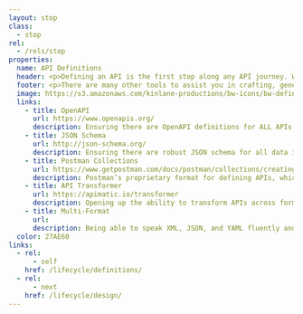 ```yaml
---
layout: stop
class:
  - stop
rel:
  - /rels/stop  
properties:
  name: API Definitions
  header: <p>Defining an API is the first stop along any API journey. When I say definitions, I'm not just talking about OpenAPI (fka Swagger), and specifically definitions for the surface area of your API. I'm talking about defining your idea, your goals, and the standard aspects of doing business with APIs. By API definitions, I mean having a robust toolbox of definitions for everything that is going into your API operations, from standardized dates and currencies, to common data schema, and yes to making sure there is an active OpenAPI definition for every single one of your APIs.</p><p>I'd say that 75% of the companies, organizations, institutions, and government agencies I'm talking with about APIs begin API development by coding. A very costly, and rigid approach to defining a solution to a problem. Many of the groups I know who are using OpenAPI in their operations still rely on it being generated from systems and code, and do not actually hand-define, or hand-craft the definitions for their APIs, which should be being applied across the API transit process, not just for delivering documentation. When it comes to establishing a robust API definition strategy for operations, I recommend starting with a handful of tolls and concepts.</p>
  footer: <p>There are many other tools to assist you in crafting, generating, managing, and evolving the definitions as part of your API operations. API definitions isn't just one stop along this API journey, and I will be exploring ideas for how API definitions can be applied to each stop along this API journey, in a separate line of thought that runs parallel to what I consider to be my API transit basics. These five areas represent what I think are the basics of API definitions for ANY API operations, and should be where any API provider begins their journey--by defining the moving parts of each API, and what it will do from define to deprecation.<p><p>The biggest threat to properly defining APIs is too much automation, and thinking that they only apply to one stop of the API journey. OpenAPI is not just about generating documentation. JSON Schema is not just about completing your OpenAPI definition. Not all APIs are purely JSON, and teams should be multi-lingual when it comes to the definitions they use across the API transit process API definitions are essential to not just delivering your APIs, but also communicating and supporting them, and evolving them as part of your road map. API definitions are essential to a healthy API existence, and without them, things will easily break down for a single API, and be near impossible to deliver APIs consistently at scale across any organization.</p>
  image: https://s3.amazonaws.com/kinlane-productions/bw-icons/bw-definition.png
  links:
    - title: OpenAPI
      url: https://www.openapis.org/
      description: Ensuring there are OpenAPI definitions for ALL APIs and microservices.
    - title: JSON Schema
      url: http://json-schema.org/
      description: Ensuring there are robust JSON schema for all data in use.
    - title: Postman Collections
      url: https://www.getpostman.com/docs/postman/collections/creating_collections
      description: Postman’s proprietary format for defining APIs, which can be translated to and from OpenAPI.
    - title: API Transformer
      url: https://apimatic.io/transformer
      description: Opening up the ability to transform APIs across formats.
    - title: Multi-Format
      url:
      description: Being able to speak XML, JSON, and YAML fluently and seamlessly across groups.
  color: 27AE60
links:
  - rel:
      - self
    href: /lifecycle/definitions/   
  - rel:
      - next
    href: /lifecycle/design/      
---
```

